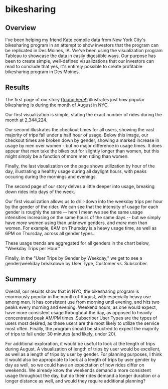 # bikesharing



## Overview

I've been helping my friend Kate compile data from New York City's bikesharing program in an attempt to show investors that the program can be replicated in Des Moines, IA. We've been using the visualization program Tableau to showcase the data in easily digestible ways. Our purpose has been to create simple, well-defined visualizations that our investors can read to conclude that yes, it's entirely possible to create profitable bikesharing program in Des Moines. 

## Results

The first page of our story [(found here!)](https://public.tableau.com/app/profile/andy.rutledge/viz/arChallenge14/NYCBikesharingData?publish=yes) illustrates just how popular bikesharing is during the month of August in NYC. 

Our first visualization is simple, stating the exact number of rides during the month at 2,344,224. 

Our second illustrates the checkout times for all users, showing the vast majority of trips fall under a half hour of usage. Below this image, our checkout times are broken down by gender, showing a marked increase in usage by men over women - but no major difference in usage times. It does appear that men take the bikes out for slightly longer than women, but this might simply be a function of more men riding than women. 

Finally, the last visualization on the page shows utilization by hour of the day, illustrating a healthy usage during all daylight hours, with peaks occuring during the mornings and evenings.


The second page of our story delves a little deeper into usage, breaking down rides into days of the week. 

Our first visualization allows us to drill-down into the weekday trips per hour by the gender of the rider. We can see that the intensity of usage for each gender is roughly the same -- here I mean we see the same usage intensities increasing on the same hours of the same days -- but we simply have *more* women using than unknown genders, and *more* men than women. For example, 8AM on Thursday is a heavy usage time, as well as 6PM on Thursday, across all gender types. 

These usage trends are aggregated for all genders in the chart below, "Weekday Trips per Hour."

Finally, in the "User Trips by Gender by Weekday," we get to see a gender/weekday breakdown by User Type, Customer vs. Subscriber. 

## Summary

Overall, our results show that in NYC, the bikesharing program is enormously popular in the month of August, with especially heavy use among men. It has consistent use from morning until evening, and hits two peaks every morning and evening. Weekend hours, as one would expect, have more consistent usage throughout the day, as opposed to heavily concentrated peak AM/PM times. Subscriber User Types are the types of users most desired, as these users are the most likely to utilize the service most often. Finally, the program should be structred to expect the majority of trips to fall under 30 minutes (and likely, under 20). 

For additional exploration, it would be useful to look at the length of trips during August. A visualization of length of trips by user would be excellent, as well as a length of trips by user by gender. For planning purposes, I think it would also be appropriate to look at a length of trips by user gender by day as well, so we could have an expectation of how rides differ on weekends. We already know the weekends demand a more consistent usage throughout the day, but do their rides demand a longer duration or a longer distance as well, and would they require additional planning? 
